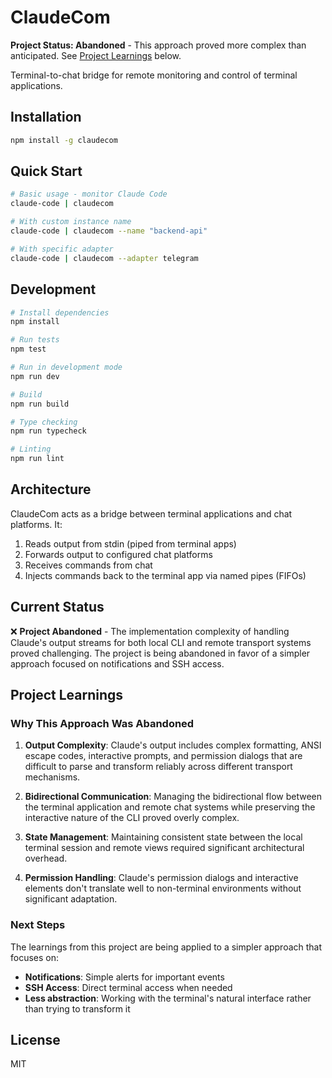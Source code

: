 # ClaudeCom

**Project Status: Abandoned** - This approach proved more complex than anticipated. See [Project Learnings](#project-learnings) below.

Terminal-to-chat bridge for remote monitoring and control of terminal applications.

## Installation

```bash
npm install -g claudecom
```

## Quick Start

```bash
# Basic usage - monitor Claude Code
claude-code | claudecom

# With custom instance name
claude-code | claudecom --name "backend-api"

# With specific adapter
claude-code | claudecom --adapter telegram
```

## Development

```bash
# Install dependencies
npm install

# Run tests
npm test

# Run in development mode
npm run dev

# Build
npm run build

# Type checking
npm run typecheck

# Linting
npm run lint
```

## Architecture

ClaudeCom acts as a bridge between terminal applications and chat platforms. It:

1. Reads output from stdin (piped from terminal apps)
2. Forwards output to configured chat platforms
3. Receives commands from chat
4. Injects commands back to the terminal app via named pipes (FIFOs)

## Current Status

❌ **Project Abandoned** - The implementation complexity of handling Claude's output streams for both local CLI and remote transport systems proved challenging. The project is being abandoned in favor of a simpler approach focused on notifications and SSH access.

## Project Learnings

### Why This Approach Was Abandoned

1. **Output Complexity**: Claude's output includes complex formatting, ANSI escape codes, interactive prompts, and permission dialogs that are difficult to parse and transform reliably across different transport mechanisms.

2. **Bidirectional Communication**: Managing the bidirectional flow between the terminal application and remote chat systems while preserving the interactive nature of the CLI proved overly complex.

3. **State Management**: Maintaining consistent state between the local terminal session and remote views required significant architectural overhead.

4. **Permission Handling**: Claude's permission dialogs and interactive elements don't translate well to non-terminal environments without significant adaptation.

### Next Steps

The learnings from this project are being applied to a simpler approach that focuses on:
- **Notifications**: Simple alerts for important events
- **SSH Access**: Direct terminal access when needed
- **Less abstraction**: Working with the terminal's natural interface rather than trying to transform it

## License

MIT